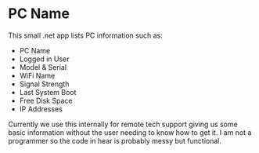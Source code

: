# PC Name
This small .net app lists PC information such as:

- PC Name
- Logged in User
- Model & Serial
- WiFi Name
- Signal Strength
- Last System Boot
- Free Disk Space
- IP Addresses

Currently we use this internally for remote tech support giving us some basic information without the user needing to know how to get it. 
I am not a programmer so the code in hear is probably messy but functional. 
